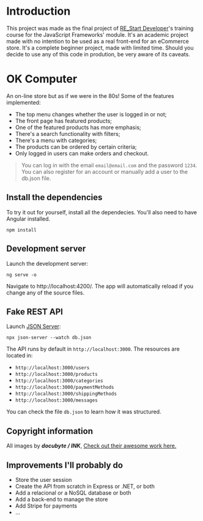 # Introduction

This project was made as the final project of [RE_Start Developer](https://pt.primaverabss.com/pt/formacao-2/acoes-em-destaque/restart/)'s training course for the JavaScript Frameworks' module. It's an academic project made with no intention to be used as a real front-end for an eCommerce store. It's a complete beginner project, made with limited time. Should you decide to use any of this code in prodution, be very aware of its caveats.

# OK Computer

An on-line store but as if we were in the 80s! Some of the features implemented:

* The top menu changes whether the user is logged in or not;
* The front page has featured products;
* One of the featured products has more emphasis;
* There's a search functionality with filters;
* There's a menu with categories;
* The products can be ordered by certain criteria;
* Only logged in users can make orders and checkout.

> You can log in with the email `email@email.com` and the password `1234`. You can also register for an account or manually add a user to the db.json file.

## Install the dependencies

To try it out for yourself, install all the dependecies. You'll also need to have Angular installed.

    npm install

## Development server

Launch the development server:
    
    ng serve -o

Navigate to http://localhost:4200/. The app will automatically reload if you change any of the source files.

## Fake REST API

Launch [JSON Server](https://www.npmjs.com/package/json-server):
    
    npx json-server --watch db.json

The API runs by default in `http://localhost:3000`. The resources are located in:

* `http://localhost:3000/users`
* `http://localhost:3000/products`
* `http://localhost:3000/categories`
* `http://localhost:3000/paymentMethods`
* `http://localhost:3000/shippingMethods`
* `http://localhost:3000/messages`

You can check the file `db.json` to learn how it was structured.

## Copyright information

All images by ***docubyte / INK***, [Check out their awesome work here.](https://www.docubyte.com/works/guide-to-computing/)

## Improvements I'll probably do

* Store the user session
* Create the API from scratch in Express or .NET, or both
* Add a relacional or a NoSQL database or both
* Add a back-end to manage the store
* Add Stripe for payments
* ...